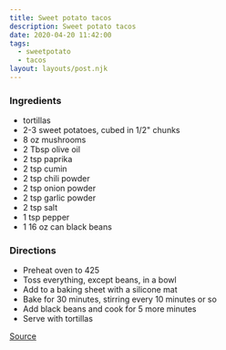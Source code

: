 ```yaml
---
title: Sweet potato tacos
description: Sweet potato tacos
date: 2020-04-20 11:42:00
tags:
  - sweetpotato
  - tacos
layout: layouts/post.njk
---
```


### Ingredients

- tortillas
- 2-3 sweet potatoes, cubed in 1/2" chunks
- 8 oz mushrooms
- 2 Tbsp olive oil
- 2 tsp paprika
- 2 tsp cumin
- 2 tsp chili powder
- 2 tsp onion powder
- 2 tsp garlic powder
- 2 tsp salt
- 1 tsp pepper
- 1 16 oz can black beans

### Directions

- Preheat oven to 425
- Toss everything, except beans, in a bowl
- Add to a baking sheet with a silicone mat
- Bake for 30 minutes, stirring every 10 minutes or so
- Add black beans and cook for 5 more minutes
- Serve with tortillas

[Source](https://showmetheyummy.com/sweet-potato-tacos-recipe/)
